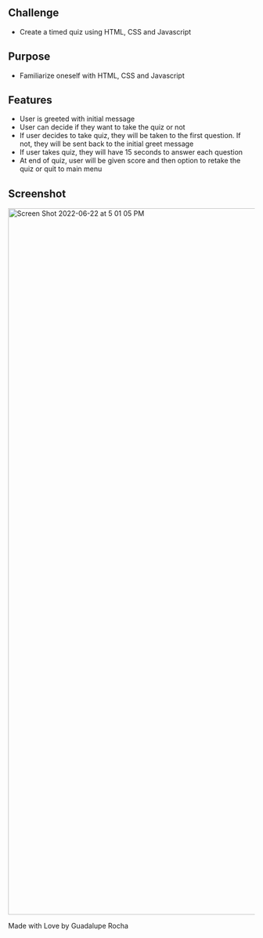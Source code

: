 ## Challenge
- Create a timed quiz using HTML, CSS and Javascript

## Purpose
- Familiarize oneself with HTML, CSS and Javascript

## Features
- User is greeted with initial message
- User can decide if they want to take the quiz or not
- If user decides to take quiz, they will be taken to the first question. If not, they will be sent back to the initial greet message
- If user takes quiz, they will have 15 seconds to answer each question
- At end of quiz, user will be given score and then option to retake the quiz or quit to main menu

## Screenshot
<img width="1440" alt="Screen Shot 2022-06-22 at 5 01 05 PM" src="https://user-images.githubusercontent.com/105673691/175159630-7f47480f-02f2-40ed-b06a-25fd8f91f16c.png">


Made with Love by Guadalupe Rocha

